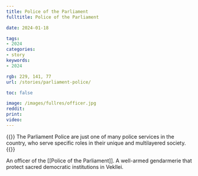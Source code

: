 ```yaml
---
title: Police of the Parliament
fulltitle: Police of the Parliament

date: 2024-01-18

tags:
- 2024
categories:
- story
keywords:
- 2024

rgb: 229, 141, 77
url: /stories/parliament-police/

toc: false

image: /images/fullres/officer.jpg
reddit:
print:
video:
---
```

{{<note caption>}}
The Parliament Police are just one of many police services in the country, who serve specific roles in their unique and multilayered society.
{{</note>}}

An officer of the [[Police of the Parliament]]. A well-armed gendarmerie that protect sacred democratic institutions in Vekllei.